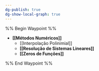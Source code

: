 ```yaml
---
dg-publish: true
dg-show-local-graph: true
---
```


%% Begin Waypoint %%

- **[[Métodos Numéricos]]**
	- [[Interpolação Polinimial]]
	- **[[Resolução de Sistemas Lineares]]**
	- **[[Zeros de Funções]]**

%% End Waypoint %%
